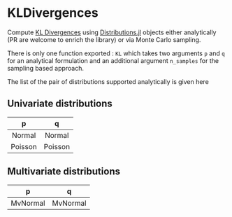# KLDivergences

Compute [KL Divergences](https://en.wikipedia.org/wiki/Kullback%E2%80%93Leibler_divergence) using [Distributions.jl](https://github.com/JuliaStats/Distributions.jl) objects either analytically (PR are welcome to enrich the library) or via Monte Carlo sampling.

There is only one function exported : `KL` which takes two arguments `p` and `q` for an analytical formulation and an additional argument `n_samples` for the sampling based approach.

The list of the pair of distributions supported analytically is given here 

## Univariate distributions

| p | q |
|:-------:|:-------:|
| Normal | Normal |
| Poisson | Poisson |

## Multivariate distributions

| p | q |
|:---:|:---:|
| MvNormal | MvNormal |
